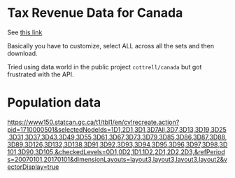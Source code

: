 # Tax Revenue Data for Canada

See [this link](https://www150.statcan.gc.ca/t1/tbl1/en/cv!recreate.action?pid=1010001701&selectedNodeIds=1D1,1D2,1D3,1D4,1D5,1D6,1D7,1D9,1D8,1D10,1D11,1D12,1D13,2D1,3D1,3D2,4D1,4D2,4D5,4D9,4D10,4D11,4D26,4D36,4D45,4D48,4D49,4D50,4D4,4D27,4D32,4D35,4D52,4D53,4D54,4D55,4D56,4D62,4D65,4D72,4D3All,4D3,4D51,4D130,4D81,4D82,4D85,4D86,4D90,4D91,4D95,4D98,4D102,4D103,4D106,4D108,4D109,4D114,4D118,4D119,4D122,4D125,4D89,4D107,4D87All,4D87,4D88,4D126,4D127,4D128,4D129,4D83All,4D83,4D84,&checkedLevels=3D1,3D2,3D3,3D4,3D5,3D6,&refPeriods=20070101,20170101&dimensionLayouts=layout3,layout3,layout3,layout3,layout2&vectorDisplay=true)

Basically you have to customize, select ALL across all the sets and then download.

Tried using data.world in the public project `cottrell/canada` but got frustrated with the API.


# Population data

https://www150.statcan.gc.ca/t1/tbl1/en/cv!recreate.action?pid=1710000501&selectedNodeIds=1D1,2D1,3D1,3D7All,3D7,3D13,3D19,3D25,3D31,3D37,3D43,3D49,3D55,3D61,3D67,3D73,3D79,3D85,3D86,3D87,3D88,3D89,3D126,3D132,3D138,3D91,3D92,3D93,3D94,3D95,3D96,3D97,3D98,3D101,3D90,3D105,&checkedLevels=0D1,0D2,1D1,1D2,2D1,2D2,2D3,&refPeriods=20070101,20170101&dimensionLayouts=layout3,layout3,layout3,layout2&vectorDisplay=true
